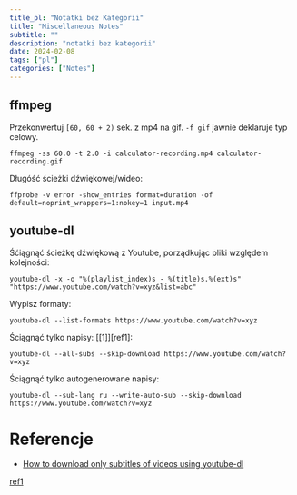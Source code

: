 ```yaml
---
title_pl: "Notatki bez Kategorii"
title: "Miscellaneous Notes"
subtitle: ""
description: "notatki bez kategorii"
date: 2024-02-08
tags: ["pl"]
categories: ["Notes"]
---
```


## ffmpeg

Przekonwertuj `[60, 60 + 2)` sek. z mp4 na gif. `-f gif` jawnie deklaruje typ celowy.

```
ffmpeg -ss 60.0 -t 2.0 -i calculator-recording.mp4 calculator-recording.gif
```

Długóść ścieżki dźwiękowej/wideo:

```
ffprobe -v error -show_entries format=duration -of default=noprint_wrappers=1:nokey=1 input.mp4
```

## youtube-dl

Śćiągnąć ścieżkę dźwiękową z Youtube, porządkując pliki względem kolejności:

```
youtube-dl -x -o "%(playlist_index)s - %(title)s.%(ext)s" "https://www.youtube.com/watch?v=xyz&list=abc"
```

Wypisz formaty:

```
youtube-dl --list-formats https://www.youtube.com/watch?v=xyz
```

Ściągnąć tylko napisy: [[1]][ref1]:

```
youtube-dl --all-subs --skip-download https://www.youtube.com/watch?v=xyz
```

Ściągnąć tylko autogenerowane napisy:

```
youtube-dl --sub-lang ru --write-auto-sub --skip-download https://www.youtube.com/watch?v=xyz
```

# Referencje

- [How to download only subtitles of videos using youtube-dl](https://superuser.com/questions/927523/how-to-download-only-subtitles-of-videos-using-youtube-dl)

[ref1](https://superuser.com/questions/927523/how-to-download-only-subtitles-of-videos-using-youtube-dl)



